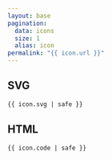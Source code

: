 ```yaml
---
layout: base
pagination:
  data: icons
  size: 1
  alias: icon
permalink: "{{ icon.url }}"
---
```


## SVG

```html id="icon-{{ icon.symbol }}-svg" standalone="false"
{{ icon.svg | safe }}
```

## HTML

```html id="icon-{{ icon.symbol }}"
{{ icon.code | safe }}
```
